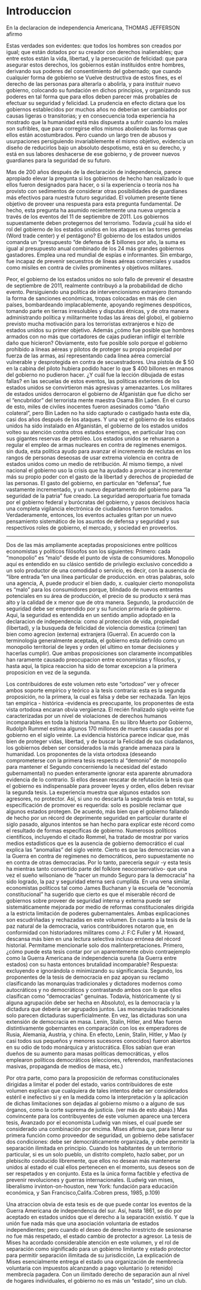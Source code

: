 # Introduccion

En la declaracion de independencia Americana, THOMAS JEFFERSON afirmo

Estas verdades son evidentes: que todos los hombres son creados por igual; que están dotados por su creador con derechos inalienables; que entre estos están la vida, libertad, y la persecución de felicidad: que para asegurar estos derechos, los gobiernos están instituidos entre hombres, derivando sus poderes del consentimiento del gobernado; que cuando cualquier forma de gobierno se Vuelve destructiva de estos fines, es el derecho de las personas para alterarla o abolirla, y para instituir nuevo gobierno, colocando su fundación en dichos principios, y organizando sus poderes en tal forma que para ellos deben parecer más probables de efectuar su seguridad y felicidad. La prudencia en efecto dictara que los gobiernos establecidos por muchos años no deberían ser cambiados por causas ligeras o transitorias; y en consecuencia toda experiencia ha mostrado que la humanidad está más dispuesta a sufrir cuando los males son sufribles, que para corregirse ellos mismos aboliendo las formas que ellos están acostumbrados. Pero cuando un largo tren de abusos y usurpaciones persiguiendo invariablemente el mismo objetivo, evidencia un diseño de reducirlos bajo un absoluto despotismo, está en su derecho, y está en sus labores deshacerse de ese gobierno, y de proveer nuevos guardianes para la seguridad de su futuro.

Mas de 200 años después de la declaración de independencia, parece apropiado elevar la pregunta si los gobiernos de hecho han realizado lo que ellos fueron designados para hacer, o si la experiencia o teoría nos ha provisto con sedimentos de considerar otras posibilidades de guardianes más efectivos para nuestra futuro seguridad. El volumen presente tiene objetivo de proveer una respuesta para esta pregunta fundamental. De hecho, esta pregunta ha asumido recientemente una nueva urgencia a través de los eventos del 11 de septiembre de 2011. Los gobiernos supuestamente deben protegernos del terrorismo. Todavía ¿cuál ha sido el rol del gobierno de los estados unidos en los ataques en las torres gemelas (Word trade center) y el pentágono? El gobierno de los estados unidos comanda un “presupuesto “de defensa de $ billones por año, la suma es igual al presupuesto anual combinado de los 24 más grandes gobiernos gastadores. Emplea una red mundial de espías e informantes. Sin embargo, fue incapaz de prevenir secuestros de líneas aéreas comerciales y usados como misiles en contra de civiles prominentes y objetivos militares.

Peor, el gobierno de los estados unidos no solo fallo de prevenir el desastre de septiembre de 2011, realmente contribuyó a la probabilidad de dicho evento. Persiguiendo una política de intervencionismo extranjero (tomando la forma de sanciones económicas, tropas colocadas en más de cien países, bombardeando implacablemente, apoyando regímenes despóticos, tomando parte en tierras irresolubles y disputas étnicas, y de otra manera administrando política y militarmente todas las áreas del globo), el gobierno previsto mucha motivación para los terroristas extranjeros e hizo de estados unidos su primer objetivo. Además ¿cómo fue posible que hombres armados con no más que cortadores de cajas pudieran infligir el terrible daño que hicieron? Obviamente, esto fue posible solo porque el gobierno prohibido a líneas aéreas y pilotos de proteger su propia propiedad por fuerza de las armas, así representando cada línea aérea comercial vulnerable y desprotegida en contra de secuestradores. Una pistola de $ 50 en la cabina del piloto hubiera podido hacer lo que $ 400 billones en manos del gobierno no pudieron hacer. ¿Y cuál fue la lección dibujada de estas fallas? en las secuelas de estos eventos, las políticas exteriores de los estados unidos se convirtieron más agresivas y amenazantes. Los militares de estados unidos derrocaron el gobierno de Afganistán que fue dicho ser el “encubridor” del terrorista mente maestra Osama Bin Laden. En el curso de esto, miles de civiles inocentes fueron asesinados como “daño colateral”, pero Bin Laden no ha sido capturado o castigado hasta este día, casi dos años después de los ataques. Y una vez el gobierno de los estados unidos ha sido instalado en Afganistán, el gobierno de los estados unidos volteo su atención contra otros estados enemigos, en particular Iraq con sus gigantes reservas de petróleo. Los estados unidos se rehusaron a regular el empleo de armas nucleares en contra de regímenes enemigos. sin duda, esta política ayudo para avanzar el incremento de reclutas en los rangos de personas deseosas de usar extrema violencia en contra de estados unidos como un medio de retribución. Al mismo tiempo, a nivel nacional el gobierno uso la crisis que ha ayudado a provocar a incrementar más su propio poder con el gasto de la libertad y derechos de propiedad de las personas. El gasto del gobierno, en particular en “defensa”, fue vastamente incrementado, y un nuevo departamento del gobierno para “la seguridad de la patria” fue creado. La seguridad aeroportuaria fue tomada por el gobierno federal y burócratas del gobierno, y pasos decisivos hacia una completa vigilancia electrónica de ciudadanos fueron tomados. Verdaderamente, entonces, los eventos actuales gritan por un nuevo pensamiento sistemático de los asuntos de defensa y seguridad y sus respectivos roles de gobierno, el mercado, y sociedad en proveerlos.
* * *

Dos de las más ampliamente aceptadas proposiciones entre políticos economistas y políticos filósofos son los siguientes: Primero: cada “monopolio” es “malo” desde el punto de vista de consumidores. Monopolio aquí es entendido en su clásico sentido de privilegio exclusivo concedido a un solo productor de una comodidad o servicio, es decir, con la ausencia de “libre entrada “en una línea particular de producción. en otras palabras, solo una agencia, A, puede producir el bien dado, x. cualquier cierto monopolista es “malo” para los consumidores porque, blindado de nuevos entrantes potenciales en su área de producción, el precio de su producto x será mas alto y la calidad de x menor que de otra manera. Segundo, la producción de seguridad debe ser emprendido por y su funcion primaria de gobierno. Aqui, la seguridad es entendida en un sentido amplio adoptado en la declaracion de independencia: como al proteccion de vida, propiedad (libertad), y la busqueda de felicidad de violencia domestica (crimen) tan bien como agrecion (externa) extranjera (Guerra). En acuerdo con la terminologia generalmente aceptada, el gobierno esta definido como un monopolio territorial de leyes y orden (el ultimo en tomar decisiones y hacerlas cumplir). Que ambas proposiciones son claramente incompatibles han raramente causado preocupacion entre economistas y filosofos, y hasta aquí, la tipica reaccion ha sido de tomar excepcion a la primera proposicion en vez de la segunda.

Los contribuidores de este volumen reto este “ortodoxo” ver y ofrecer ambos soporte empírico y teórico a la tesis contraria: esta es la segunda proposición, no la primera, la cual es falsa y debe ser rechazada. Tan lejos tan empírica - histórica -evidencia es preocupante, los proponentes de esta vista ortodoxa encaran obvia vergüenza. El recién finalizado siglo veinte fue caracterizadas por un nivel de violaciones de derechos humanos incomparables en toda la historia humana. En su libro Muerto por Gobierno, Rudolph Rummel estima algunos 170 millones de muertes causadas por el gobierno en el siglo veinte. La evidencia histórica parece indicar que, más bien de proteger vidas, libertad, y de buscar la Felicidad de sus ciudadanos, los gobiernos deben ser considerados la más grande amenaza para la humanidad. Los proponentes de la vista ortodoxa (deseando comprometerse con la primera tesis respecto al “demonio” de monopolio para mantener el Segundo concerniendo la necesidad del estado gubernamental) no pueden enteramente ignorar esta aparente abrumadora evidencia de lo contrario. Si ellos desean rescatar de refutación la tesis que el gobierno es indispensable para proveer leyes y orden, ellos deben revisar la segunda tesis. La experiencia muestra que algunos estados son agresores, no protector. Así, si uno no descarta la segunda tesis en total, su especificación de promover es requerida: solo es posible reclamar que algunos estados protegen. De acuerdo, más bien que el gobierno fallando de hecho por un récord de deprimente seguridad en particular durante el siglo pasado, algunos intentos se han hecho para explicar este récord como el resultado de formas específicas de gobierno. Numerosos políticos científicos, incluyendo el citado Rommel, ha tratado de mostrar por varios medios estadisticos que es la ausencia de gobierno democrático el cual explica las “anomalías” del siglo veinte. Cierto es que las democracias van a la Guerra en contra de regímenes no democráticos, pero supuestamente no en contra de otras democracias. Por lo tanto, parecería seguir -y esta tesis ha mientras tanto convertido parte del folklore neoconservativo- que una vez el sueño wilsoniano de “hacer un mundo Seguro para la democracia” ha sido logrado, la paz y seguridad eterna será cumplida. En una vena similar, economistas políticos tal como James Buchanan y la escuela de “economía constitucional” ha sugerido que cierto es que el miserable récord de gobiernos sobre proveer de seguridad interna y externa puede ser sistemáticamente mejorada por medio de reformas constitucionales dirigida a la estricta limitación de poderes gubernamentales. Ambas explicaciones son escudriñadas y rechazadas en este volumen. En cuanto a la tesis de la paz natural de la democracia, varios contribuidores notaron que, en conformidad con historiadores militares como J: F:C Fuller y M. Howard, descansa más bien en una lectura selectiva incluso errónea del récord historial. Permítame mencionarle solo dos malinterpretaciones. Primero, ¿cómo puede esta tesis contar por un aparentemente obvio contraejemplo como la Guerra Americana de independencia sureña (la Guerra entre estados) con su hasta entonces brutalidad incomparable? Respuesta: excluyendo e ignorándola o minimizando su significancia. Segundo, los proponentes de la tesis de democracia en paz apoyan su reclamo clasificando las monarquías tradicionales y dictadores modernos como autocráticos y no democráticos y contrastando ambos con lo que ellos clasifican como “democracias” genuinas. Todavía, históricamente (y si alguna agrupación debe ser hecha en Absoluto), es la democracia y la dictadura que debería ser agrupados juntos. Las monarquías tradicionales solo parecen dictaduras superficialmente. En vez, las dictaduras son una extensión de democracia en masa. Lenin, Stalin, Hitler, and Mao fueron distintivamente gobernantes en comparación con los ex emperadores de Rusia, Alemania, Austria, y china. En efecto, Lenin, Stalin, Hitler, y Mao (y casi todos sus pequeños y menores sucesores conocidos) fueron abiertos en su odio de todo monárquica y aristocrática. Ellos sabían que eran dueños de su aumento para masas políticas democráticas, y ellos emplearon políticos democráticos (elecciones, referendos, manifestaciones masivas, propaganda de medios de masa, etc.)

Por otra parte, como para la proposición de reformas constitucionales dirigidas a limitar el poder del estado, varios contribuidores de este volumen explican que cualquiera de tales intentos debe ser considerados estéril e inefectivo si y en la medida como la interpretación y la aplicación de dichas limitaciones son dejadas al gobierno mismo o a alguno de sus órganos, como la corte suprema de justicia. (ver más de esto abajo.) Mas convincente para los contribuyentes de este volumen aparece una tercera tesis, Avanzado por el economista Ludwig van mises, el cual puede ser considerado una combinación por encima. Mises afirma que, para llenar su primera función como proveedor de seguridad, un gobierno debe satisfacer dos condiciones: debe ser democráticamente organizada, y debe permitir la separación ilimitada en principio. Cuando los habitantes de un territorio particular, si es un solo pueblo, un distrito completo, hazlo saber, por un plebiscito conducido libremente, que ellos no desean más mantenerse unidos al estado el cual ellos pertenecen en el momento, sus deseos son de ser respetados y en conjunto. Esta es la única forma factible y efectiva de prevenir revoluciones y guerras internacionales. (Ludwig van mises, liberalismo irvinton-on-houston, new York: fundación para educación económica, y San Francisco,Califa.:Cobren press, 1985, p.109)

Una atraccion obvia de esta tesis es de que puede contar los eventos de la Guerra Americana de independencia del sur. Así, hasta 1861, se dio por aceptado en estados unidos que el derecho a la separación existió. Y que la unión fue nada más que una asociación voluntaria de estados independientes; pero cuando el deseo de derecho irrestricto de sesionarse no fue más respetado, el estado cambio de protector a agresor.  La tesis de Mises ha acordado considerable atención en este volumen, y el rol de separación como significado para un gobierno limitante y estado protector para permitir separación ilimitada de su jurisdicción, La explicación de Mises esencialmente entrega el estado una organización de membrecía voluntaria con impuestos alcanzando a pago voluntario (o retenido) membrecía pagadera. Con un ilimitado derecho de separación aun al nivel de hogares individuales, el gobierno no es más un “estado”, sino un club.
